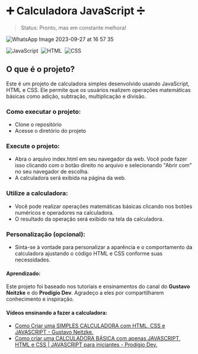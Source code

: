 # ➕ Calculadora JavaScript ➗
> Status: Pronto, mas em constante melhora!

![WhatsApp Image 2023-09-27 at 16 57 35](https://github.com/Luanbarradas/calculadora/assets/129879664/e448e30d-0e21-4f4d-9cf1-ae806b488c72)

![JavaScript](https://img.shields.io/badge/JavaScript-F7DF1E?style=for-the-badge&logo=javascript&logoColor=black)&nbsp;
![HTML](https://img.shields.io/badge/HTML5-E34F26?style=for-the-badge&logo=html5&logoColor=white)&nbsp;
![CSS](https://img.shields.io/badge/CSS3-1572B6?style=for-the-badge&logo=css3&logoColor=white)&nbsp;

## O que é o projeto?
Este é um projeto de calculadora simples desenvolvido usando JavaScript, HTML e CSS. Ele permite que os usuários realizem operações matemáticas básicas como adição, subtração, multiplicação e divisão.

### Como executar o projeto:
+ Clone o repositório
+ Acesse o diretório do projeto
### Execute o projeto:
+ Abra o arquivo index.html em seu navegador da web. Você pode fazer isso clicando com o botão direito no arquivo e selecionando "Abrir com" no seu navegador de escolha.
+ A calculadora será exibida na página da web.
### Utilize a calculadora:
+ Você pode realizar operações matemáticas básicas clicando nos botões numéricos e operadores na calculadora.
+ O resultado da operação será exibido na tela da calculadora.
### Personalização (opcional):
+ Sinta-se à vontade para personalizar a aparência e o comportamento da calculadora ajustando o código HTML e CSS conforme suas necessidades.

#### Aprendizado:
Este projeto foi baseado nos tutoriais e ensinamentos do canal do **Gustavo Neitzke** e do **Prodígio Dev**. Agradeço a eles por compartilharem conhecimento e inspiração.
#### Vídeos ensinando a fazer a calculadora:
+ [Como Criar uma SIMPLES CALCULADORA com HTML, CSS e JAVASCRIPT - Gustavo Neitzke.](https://www.youtube.com/watch?v=42TShjXR0m0)
+ [Como criar uma CALCULADORA BÁSICA com apenas JAVASCRIPT, HTML e CSS | JAVASCRIPT para iniciantes - Prodígio Dev.](https://www.youtube.com/watch?v=RD1c4IhUe7Q)
